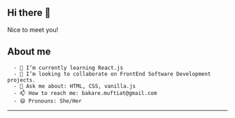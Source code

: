 ## Hi there 👋
Nice to meet you!

## About me
      - 🌱 I’m currently learning React.js
      - 👯 I’m looking to collaborate on FrontEnd Software Development projects.
      - 💬 Ask me about: HTML, CSS, vanilla.js
      - 📫 How to reach me: bakare.muftiat@gmail.com
      - 😄 Pronouns: She/Her
<!--
 <details open>
  <summary>My name is Muftiat Bakare</summary>
      
      - 🌱 I’m currently learning React.js
      - 👯 I’m looking to collaborate on FrontEnd Software Development projects.
      - 💬 Ask me about: HTML, CSS, Javascript, git/github
      - 📫 How to reach me: bakare.muftiat@gmail.com
      - 😄 Pronouns: She/Her
  
 </details>
-->
 ---
 
 <!-- I will upgrade this README later-->
